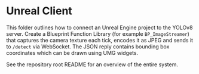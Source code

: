 # Unreal Client

This folder outlines how to connect an Unreal Engine project to the YOLOv8 server. Create a Blueprint Function Library (for example `BP_ImageStreamer`) that captures the camera texture each tick, encodes it as JPEG and sends it to `/detect` via WebSocket. The JSON reply contains bounding box coordinates which can be drawn using UMG widgets.

See the repository root README for an overview of the entire system.
